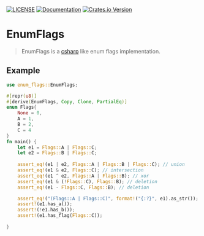 [![LICENSE](https://img.shields.io/badge/license-MIT-blue.svg)](LICENSE-MIT)
[![Documentation](https://docs.rs/enum-flags/badge.svg)](https://docs.rs/enum-flags)
[![Crates.io Version](https://img.shields.io/crates/v/enum-flags.svg)](https://crates.io/crates/enum-flags)
# EnumFlags

> EnumFlags is a [csharp](https://docs.microsoft.com/en-us/dotnet/api/system.flagsattribute?view=net-5.0) like enum flags implementation.

## Example

```rust
use enum_flags::EnumFlags;

#[repr(u8)]
#[derive(EnumFlags, Copy, Clone, PartialEq)]
enum Flags{
    None = 0,
    A = 1,
    B = 2,
    C = 4
}
fn main() {
    let e1 = Flags::A | Flags::C;
    let e2 = Flags::B | Flags::C;
    
    assert_eq!(e1 | e2, Flags::A | Flags::B | Flags::C); // union
    assert_eq!(e1 & e2, Flags::C); // intersection
    assert_eq!(e1 ^ e2, Flags::A | Flags::B); // xor
    assert_eq!(e1 & (!Flags::C), Flags::B); // deletion
    assert_eq!(e1 - Flags::C, Flags::B); // deletion

    assert_eq!("(Flags::A | Flags::C)", format!("{:?}", e1).as_str());
    assert!(e1.has_a());
    assert!(!e1.has_b());
    assert!(e1.has_flag(Flags::C));
    
}
```
